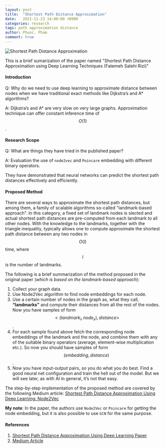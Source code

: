 ```yaml
---
layout: post
title:  "Shortest Path Distance Approximation"
date:   2021-11-23 14:00:00 +0900
categories: research
tags: path approximation distance
author: Phuoc. Pham
comment: true
---
```



![Shortest Path Distance Approximation](https://miro.medium.com/max/2000/1*x_WiMjF0s6_gGRqPmDZ1Eg.png)

This is a brief sumarization of the paper named "Shortest Path Distance Approximation using Deep Learning Techniques (Fatemeh Salehi Rizi)"


#### **Introduction**
Q: Why do we need to use deep learning to approximate distance between nodes when we have traditional exact methods like Dijkstra’s and A* algorithms?

A: Dijkstra’s and A* are very slow on very large graphs. Approximation technique can offer constant inference time of $$O(1)$$.


#### **Research Scope**

Q: What are things they have tried in the published paper?

A: Evaluation the use of `node2vec` and `Poincare` embedding with different binary operators.

They have demonstrated that neural networks can predict the shortest path distances effectively and efficiently.

#### **Proposed Method**
There are several ways to approximate the shortest path distances, but among them, a family of scalable algorithms so-called "landmark-based approach". In this category, a fixed set of landmark nodes is slected and actual shortest path distances are pre-computed from each landmark to all other nodes. With the knowledge to the landmarks, together with the triangle inequality, typically allows one to compute approximate the shortest path distance between any two nodes in $$O(l)$$ time, where $$l$$ is the number of landmarks.


The following is a brief summarization of the method proposed in the original paper (*which is based on the landmark-based approach*):

1. Collect your graph data.
2. Use Node2Vec algorithm to find node embeddings for each node.
3. Use a certain number of nodes in the graph as, what they call, **“landmarks”** and compute their distances from all the rest of the nodes. Now you have samples of form $$<(landmark_i, node_x), distance>$$.
4. For each sample found above fetch the corresponding node embeddings of the landmark and the node, and combine them with any of the suitable binary operators (average, element-wise multiplication etc.). So now you should have samples of form $$(embedding, distance)$$.
5. Now you have input-output pairs, so you do what you do best. Find a good neural net configuration and train the hell out of the model. But we will see later, as with AI in general, it’s not that easy.

The step-by-step implementation of the proposed method are covered by the following Medium article: [Shortest Path Distance Approximation Using Deep Learning: Node2Vec](https://towardsdatascience.com/shortest-path-distance-with-deep-learning-311e19d97569)


**My note**: In the paper, the authors use `Node2Vec` or `Poincare` for getting the node embedding, but it is also possible to use `GCN` for the same purpose.

#### **References**
1. [Shortest Path Distance Approximation Using Deep Learning Paper](https://arxiv.org/pdf/2002.05257.pdf)
2. [Medium Article](https://towardsdatascience.com/shortest-path-distance-with-deep-learning-311e19d97569)